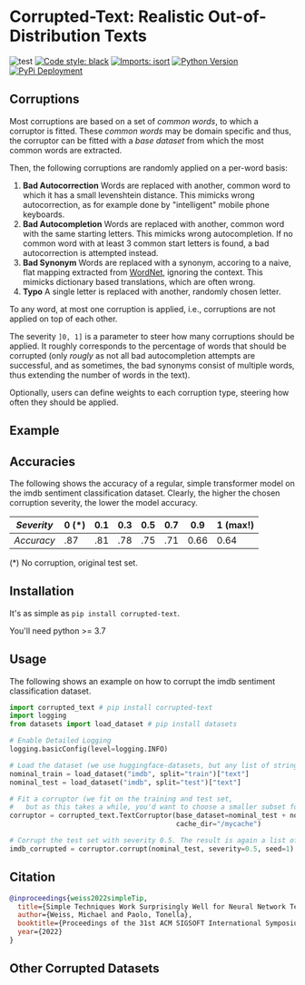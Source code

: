 # Corrupted-Text: Realistic Out-of-Distribution Texts

![test](https://github.com/vikpe/python-package-starter/workflows/test/badge.svg?branch=master)
[![Code style: black](https://img.shields.io/badge/code%20style-black-000000.svg)](https://github.com/psf/black)
[![Imports: isort](https://img.shields.io/badge/%20imports-isort-%231674b1?style=flat&labelColor=ef8336)](https://pycqa.github.io/isort/)
[![Python Version](https://img.shields.io/pypi/pyversions/corrupted-text)](https://img.shields.io/pypi/pyversions/corrupted-text)
[![PyPi Deployment](https://badgen.net/pypi/v/corrupted-text)](https://pypi.org/project/corrupted-text/)

## Corruptions

Most corruptions are based on a set of *common words*, to which a corruptor is fitted. These *common words* may be
domain specific and thus, the corruptor can be fitted with a *base dataset* from which the most common words are
extracted.

Then, the following corruptions are randomly applied on a per-word basis:

1. **Bad Autocorrection**
   Words are replaced with another, common word to which it has a small levenshtein distance. This mimicks wrong
   autocorrection, as for example done by "intelligent" mobile phone keyboards.
2. **Bad Autocompletion**
   Words are replaced with another, common word with the same starting letters. This mimicks wrong autocompletion. If no
   common word with at least 3 common start letters is found, a bad autocorrection is attempted instead.
3. **Bad Synonym** Words are replaced with a synonym, accoring to a naive, flat mapping extracted
   from [WordNet](https://wordnet.princeton.edu/), ignoring the context. This mimicks dictionary based translations,
   which are often wrong.
4. **Typo** A single letter is replaced with another, randomly chosen letter.

To any word, at most one corruption is applied, i.e., corruptions are not applied on top of each other.

The severity `]0, 1]` is a parameter to steer how many corruptions should be applied. It roughly corresponds to the
percentage of words that should be corrupted
(only *rougly* as not all bad autocompletion attempts are successful, and as sometimes, the bad synonyms consist of
multiple words, thus extending the number of words in the text).

Optionally, users can define weights to each corruption type, steering how often they should be applied.

## Example

## Accuracies

The following shows the accuracy of a regular, simple transformer model on the imdb sentiment classification dataset.
Clearly, the higher the chosen corruption severity, the lower the model accuracy.

| *Severity* | 0 (*) | 0.1 | 0.3 | 0.5 | 0.7 | 0.9  | 1 (max!) |  
|------------|-------|-----|-----|-----|-----|------|----------|
| *Accuracy* | .87   | .81 | .78 | .75 | .71 | 0.66 | 0.64     |  

(*) No corruption, original test set.

## Installation

It's as simple as `pip install corrupted-text`.

You'll need python >= 3.7

## Usage

The following shows an example on how to corrupt the imdb sentiment classification dataset.

```python
import corrupted_text # pip install corrupted-text
import logging 
from datasets import load_dataset # pip install datasets

# Enable Detailed Logging
logging.basicConfig(level=logging.INFO)

# Load the dataset (we use huggingface-datasets, but any list of strings is fine.
nominal_train = load_dataset("imdb", split="train")["text"]
nominal_test = load_dataset("imdb", split="test")["text"]

# Fit a corruptor (we fit on the training and test set,
#   but as this takes a while, you'd want to choose a smaller subset for larger datasets)
corruptor = corrupted_text.TextCorruptor(base_dataset=nominal_test + nominal_train,
                                         cache_dir="/mycache")

# Corrupt the test set with severity 0.5. The result is again a list of corrupted strings.
imdb_corrupted = corruptor.corrupt(nominal_test, severity=0.5, seed=1)
```

## Citation
```bibtex
@inproceedings{weiss2022simpleTip,
  title={Simple Techniques Work Surprisingly Well for Neural Network Test Prioritization and Active Learning (Replication Paper)},
  author={Weiss, Michael and Paolo, Tonella},
  booktitle={Proceedings of the 31st ACM SIGSOFT International Symposium on Software Testing and Analysis},
  year={2022}
}

```
## Other Corrupted Datasets

